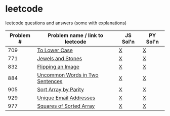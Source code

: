 # leetcode
leetcode questions and answers (some with explanations)

| Problem # | Problem name / link to leetcode      |  JS Sol'n  |  PY Sol'n  |
| --------- | ------------------------------------ | ---------- | ---------- |
| 709 | [To Lower Case](https://leetcode.com/problems/to-lower-case/) | [X](https://github.com/KMSkelton/leetcode/blob/master/JS/709-to-lower-case.js) | [X](https://github.com/KMSkelton/leetcode/blob/master/PY/709-to-lower-case.py) |
|   771  |   [Jewels and Stones](https://leetcode.com/problems/jewels-and-stones/) | [X](https://github.com/KMSkelton/leetcode/blob/master/JS/771-jewels-and-stones.js) | [X](https://github.com/KMSkelton/leetcode/blob/master/PY/771-jewels-and-stones.py) |
| 832 | [Flipping an Image](https://leetcode.com/problems/flipping-an-image/) | [X](https://github.com/KMSkelton/leetcode/blob/master/JS/832-flipping-an-image.js) | [X](https://github.com/KMSkelton/leetcode/blob/master/PY/832-flipping-an-image.py) |
| 884 | [Uncommon Words in Two Sentences](https://leetcode.com/problems/uncommon-words-from-two-sentences/) | [X](https://github.com/KMSkelton/leetcode/blob/master/JS/884-uncommon-words-two-sentences.js) | [X](https://github.com/KMSkelton/leetcode/blob/master/PY/884-uncommon-words-two-sentences.py)
| 905 | [Sort Array by Parity](https://leetcode.com/problems/sort-array-by-parity/) | [X](https://github.com/KMSkelton/leetcode/blob/master/JS/905-sort-array-by-parity.js) | [X](https://github.com/KMSkelton/leetcode/blob/master/PY/905-sort-array-by-parity.py) |
|   929     | [Unique Email Addresses](https://leetcode.com/problems/unique-email-addresses/) |     [X](https://github.com/KMSkelton/leetcode/blob/master/JS/929-unique-email-addr.js)      |     [X](https://github.com/KMSkelton/leetcode/blob/master/PY/929-unique-emails.py)       |
| 977 | [Squares of Sorted Array](https://leetcode.com/problems/squares-of-a-sorted-array/) | [X](https://github.com/KMSkelton/leetcode/blob/master/JS/977-squares-of-sorted-array.js) | [X](https://github.com/KMSkelton/leetcode/blob/master/PY/977-squares-of-sorted-arrays.py) |
